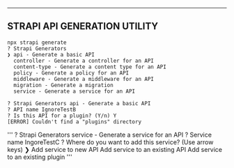 













---

## STRAPI API GENERATION UTILITY

```
npx strapi generate
? Strapi Generators
❯ api - Generate a basic API
  controller - Generate a controller for an API
  content-type - Generate a content type for an API
  policy - Generate a policy for an API
  middleware - Generate a middleware for an API
  migration - Generate a migration
  service - Generate a service for an API
```

```
? Strapi Generators api - Generate a basic API
? API name IgnoreTestB
? Is this API for a plugin? (Y/n) Y
[ERROR] Couldn't find a "plugins" directory
```

'''
? Strapi Generators service - Generate a service for an API
? Service name IngoreTestC
? Where do you want to add this service? (Use arrow keys)
❯ Add service to new API 
  Add service to an existing API 
  Add service to an existing plugin 
  '''